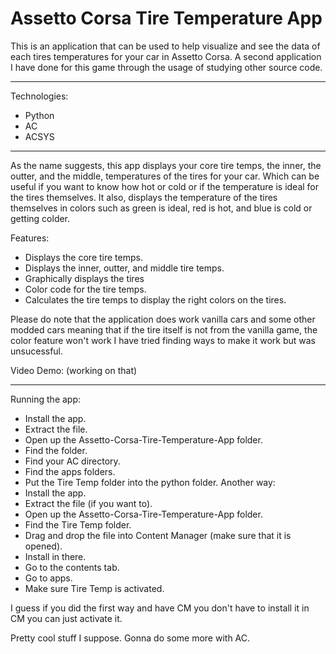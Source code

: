 # Assetto Corsa Tire Temperature App
This is an application that can be used to help visualize and see the data of each tires temperatures for your car in Assetto Corsa. A second application I have done for this game through the usage of studying other source code. 
_________________________

Technologies:
- Python
- AC
- ACSYS
_________________________

As the name suggests, this app displays your core tire temps, the inner, the outter, and the middle, temperatures of the tires for your car. Which can be useful if you want to know how hot or cold or if the temperature is ideal for the tires themselves. It also, displays the temperature of the tires themselves in colors such as green is ideal, red is hot, and blue is cold or getting colder. 

Features:
- Displays the core tire temps.
- Displays the inner, outter, and middle tire temps.
- Graphically displays the tires
- Color code for the tire temps. 
- Calculates the tire temps to display the right colors on the tires.

Please do note that the application does work vanilla cars and some other modded cars meaning that if the tire itself is not from the vanilla game, the color feature won't work I have tried finding ways to make it work but was unsucessful. 

Video Demo: (working on that)

_________________________
Running the app:
- Install the app.
- Extract the file.
- Open up the Assetto-Corsa-Tire-Temperature-App folder.
- Find the folder.
- Find your AC directory.
- Find the apps folders.
- Put the Tire Temp folder into the python folder.
Another way:
- Install the app.
- Extract the file (if you want to).
- Open up the Assetto-Corsa-Tire-Temperature-App folder.
- Find the Tire Temp folder.
- Drag and drop the file into Content Manager (make sure that it is opened).
- Install in there.
- Go to the contents tab.
- Go to apps.
- Make sure Tire Temp is activated.

I guess if you did the first way and have CM you don't have to install it in CM you can just activate it. 

Pretty cool stuff I suppose. Gonna do some more with AC.
